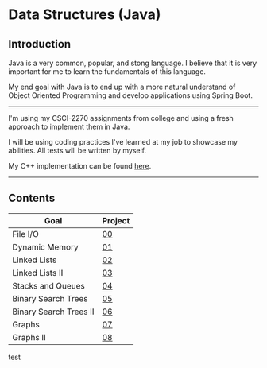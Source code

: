 # Data Structures (Java)

## Introduction

Java is a very common, popular, and stong language. I believe that it is very important for me to learn the fundamentals of this language.

My end goal with Java is to end up with a more natural understand of Object Oriented Programming and develop applications using Spring Boot.

---

I'm using my CSCI-2270 assignments from college and using a fresh approach to implement them in Java.

I will be using coding practices I've learned at my job to showcase my abilities. All tests will be written by myself.

My C++ implementation can be found [here](https://github.com/josiahroa18/CSCI-2270-Course-Work-Fall-2019).

---

## Contents

| Goal                   | Project    |
| ---------------------- | ---------- |
| File I/O               | [00](./00) |
| Dynamic Memory         | [01](./01) |
| Linked Lists           | [02](./02) |
| Linked Lists II        | [03](./03) |
| Stacks and Queues      | [04](./04) |
| Binary Search Trees    | [05](./05) |
| Binary Search Trees II | [06](./06) |
| Graphs                 | [07](./07) |
| Graphs II              | [08](./08) |

test